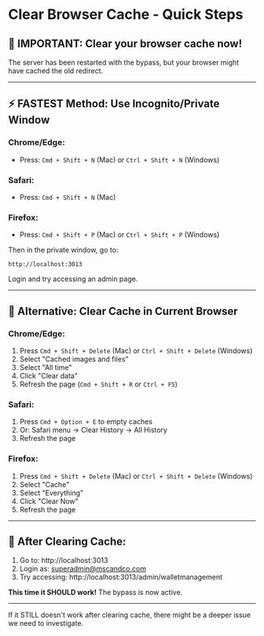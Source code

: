# Clear Browser Cache - Quick Steps

## 🚨 **IMPORTANT: Clear your browser cache now!**

The server has been restarted with the bypass, but your browser might have cached the old redirect.

---

## ⚡ **FASTEST Method: Use Incognito/Private Window**

### Chrome/Edge:
- Press: `Cmd + Shift + N` (Mac) or `Ctrl + Shift + N` (Windows)

### Safari:
- Press: `Cmd + Shift + N` (Mac)

### Firefox:
- Press: `Cmd + Shift + P` (Mac) or `Ctrl + Shift + P` (Windows)

Then in the private window, go to:
```
http://localhost:3013
```

Login and try accessing an admin page.

---

## 🧹 **Alternative: Clear Cache in Current Browser**

### Chrome/Edge:
1. Press `Cmd + Shift + Delete` (Mac) or `Ctrl + Shift + Delete` (Windows)
2. Select "Cached images and files"
3. Select "All time"
4. Click "Clear data"
5. Refresh the page (`Cmd + Shift + R` or `Ctrl + F5`)

### Safari:
1. Press `Cmd + Option + E` to empty caches
2. Or: Safari menu → Clear History → All History
3. Refresh the page

### Firefox:
1. Press `Cmd + Shift + Delete` (Mac) or `Ctrl + Shift + Delete` (Windows)
2. Select "Cache"
3. Select "Everything"
4. Click "Clear Now"
5. Refresh the page

---

## 🧪 **After Clearing Cache:**

1. Go to: http://localhost:3013
2. Login as: superadmin@mscandco.com
3. Try accessing: http://localhost:3013/admin/walletmanagement

**This time it SHOULD work!** The bypass is now active.

---

If it STILL doesn't work after clearing cache, there might be a deeper issue we need to investigate.




